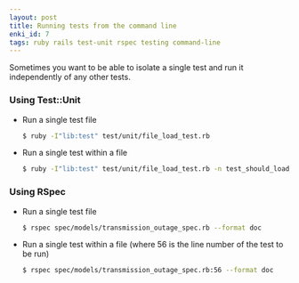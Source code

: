 ```yaml
---
layout: post
title: Running tests from the command line
enki_id: 7
tags: ruby rails test-unit rspec testing command-line
---
```


Sometimes you want to be able to isolate a single test and run it independently of any other tests.

### Using Test::Unit

* Run a single test file

    ```bash
	$ ruby -I"lib:test" test/unit/file_load_test.rb
	```

* Run a single test within a file

    ```bash
	$ ruby -I"lib:test" test/unit/file_load_test.rb -n test_should_load_a_gz_file
	```

### Using RSpec

* Run a single test file

    ```bash
	$ rspec spec/models/transmission_outage_spec.rb --format doc
	```

* Run a single test within a file (where 56 is the line number of the test to be run)

    ```bash
	$ rspec spec/models/transmission_outage_spec.rb:56 --format doc
	```
